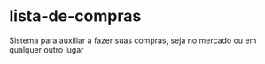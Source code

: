 # lista-de-compras
Sistema para auxiliar a fazer suas compras, seja no mercado ou em qualquer outro lugar
